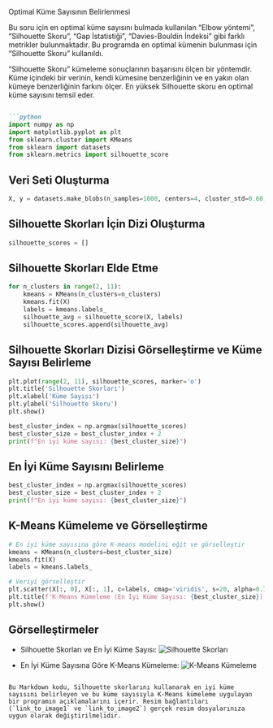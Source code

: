 Optimal Küme Sayısının Belirlenmesi

Bu soru için en optimal küme sayısını bulmada kullanılan “Elbow yöntemi”, “Silhouette Skoru”, “Gap İstatistiği”, “Davies-Bouldin İndeksi” gibi farklı metrikler bulunmaktadır. 
Bu programda en optimal kümenin bulunması için “Silhouette Skoru” kullanıldı. 

“Silhouette Skoru” kümeleme sonuçlarının başarısını ölçen bir yöntemdir. Küme içindeki bir verinin, kendi kümesine benzerliğinin ve en yakın olan kümeye benzerliğinin farkını ölçer. En yüksek Silhouette skoru en optimal küme sayısını temsil eder. 


```markdown

```python
import numpy as np
import matplotlib.pyplot as plt
from sklearn.cluster import KMeans
from sklearn import datasets
from sklearn.metrics import silhouette_score
```

## Veri Seti Oluşturma
```python
X, y = datasets.make_blobs(n_samples=1000, centers=4, cluster_std=0.60, random_state=0)
```

## Silhouette Skorları İçin Dizi Oluşturma
```python
silhouette_scores = []
```

## Silhouette Skorları Elde Etme
```python
for n_clusters in range(2, 11):
    kmeans = KMeans(n_clusters=n_clusters)
    kmeans.fit(X)
    labels = kmeans.labels_
    silhouette_avg = silhouette_score(X, labels)
    silhouette_scores.append(silhouette_avg)
```

## Silhouette Skorları Dizisi Görselleştirme ve Küme Sayısı Belirleme
```python
plt.plot(range(2, 11), silhouette_scores, marker='o')
plt.title('Silhouette Skorları')
plt.xlabel('Küme Sayısı')
plt.ylabel('Silhouette Skoru')
plt.show()

best_cluster_index = np.argmax(silhouette_scores)
best_cluster_size = best_cluster_index + 2
print(f"En iyi küme sayısı: {best_cluster_size}")
```

## En İyi Küme Sayısını Belirleme
```python
best_cluster_index = np.argmax(silhouette_scores)
best_cluster_size = best_cluster_index + 2
print(f"En iyi küme sayısı: {best_cluster_size}")
```

## K-Means Kümeleme ve Görselleştirme
```python
# En iyi küme sayısına göre K-means modelini eğit ve görselleştir
kmeans = KMeans(n_clusters=best_cluster_size)
kmeans.fit(X)
labels = kmeans.labels_

# Veriyi görselleştir
plt.scatter(X[:, 0], X[:, 1], c=labels, cmap='viridis', s=20, alpha=0.7)
plt.title(f'K-Means Kümeleme (En İyi Küme Sayısı: {best_cluster_size})')
plt.show()
```

## Görselleştirmeler
- Silhouette Skorları ve En İyi Küme Sayısı:
![Silhouette Skorları](link_to_image1)

- En İyi Küme Sayısına Göre K-Means Kümeleme:
![K-Means Kümeleme](link_to_image2)
```

Bu Markdown kodu, Silhouette skorlarını kullanarak en iyi küme sayısını belirleyen ve bu küme sayısıyla K-Means kümeleme uygulayan bir programın açıklamalarını içerir. Resim bağlantıları (`link_to_image1` ve `link_to_image2`) gerçek resim dosyalarınıza uygun olarak değiştirilmelidir.
